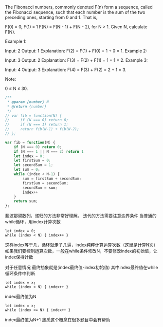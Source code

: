 The Fibonacci numbers, commonly denoted F(n) form a sequence, called the Fibonacci sequence, such that each number is the sum of the two preceding ones, starting from 0 and 1. That is,

F(0) = 0,   F(1) = 1
F(N) = F(N - 1) + F(N - 2), for N > 1.
Given N, calculate F(N).



Example 1:

Input: 2
Output: 1
Explanation: F(2) = F(1) + F(0) = 1 + 0 = 1.
Example 2:

Input: 3
Output: 2
Explanation: F(3) = F(2) + F(1) = 1 + 1 = 2.
Example 3:

Input: 4
Output: 3
Explanation: F(4) = F(3) + F(2) = 2 + 1 = 3.


Note:

0 ≤ N ≤ 30.

```js
/**
 * @param {number} N
 * @return {number}
 */
// var fib = function(N) {
//     if (N === 0) return 0;
//     if (N === 1) return 1;
//     return fib(N-1) + fib(N-2);
// };

var fib = function(N) {
    if (N === 0) return 0;
    if (N === 1 || N === 2) return 1
    let index = 0;
    let firstSum = 0;
    let secondSum = 1;
    let sum = 0;
    while (index < N-1) {
        sum = firstSum + secondSum;
        firstSum = secondSum;
        secondSum = sum;
        index++
    }
    return sum;
};
```
斐波那契数列，递归的方法非常好理解。
迭代的方法需要注意边界条件
当普通的while循环，用index计算次数
```
let index = 0;
while (index < N) { index++ }
```
这样index等于几，循环就走了几遍，index纯粹计算运算次数（这里是计算N次）
如果我们要控制运算次数，一般在while条件修改N，不要修改index的初始值，让index保持计数


对于任意情况
最终抽象就是(index最终值-index初始值)
其中index最终值在while循环条件中判断
```
let index = x;
while (index < N) { index++ }
```
index最终值为N
```
let index = x;
while (index <= N) { index++ }
```
index最终值为N+1
熟悉这个概念在很多题目中会有帮助

